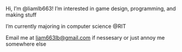 Hi, I’m @liamlb663! I’m interested in game design, programming, and making stuff

I’m currently majoring in computer science @RIT

Email me at liam663lb@gmail.com if nessesary or just annoy me somewhere else

